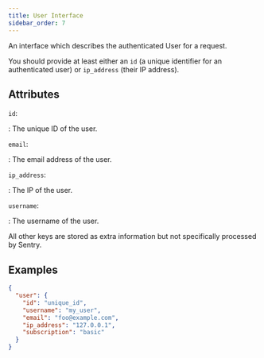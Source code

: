 ```yaml
---
title: User Interface
sidebar_order: 7
---
```


An interface which describes the authenticated User for a request.

You should provide at least either an `id` (a unique identifier for an
authenticated user) or `ip_address` (their IP address).

## Attributes

`id`:

: The unique ID of the user.

`email`:

: The email address of the user.

`ip_address`:

: The IP of the user.

`username`:

: The username of the user.

All other keys are stored as extra information but not specifically processed by
Sentry.

## Examples

```json
{
  "user": {
    "id": "unique_id",
    "username": "my_user",
    "email": "foo@example.com",
    "ip_address": "127.0.0.1",
    "subscription": "basic"
  }
}
```
